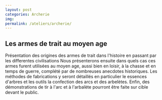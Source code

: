 ```yaml
---
layout: post
categories: Archerie
img: 
permalink: /ateliers/archerie/
---
```

## Les armes de trait au moyen age

Présentation des origines des armes de trait dans l'histoire en passant par les differentes civilisations
Nous présenterons ensuite dans quels cas ces armes furent utilisées au moyen age, aussi bien en loisir, à la chasse et en temps de guerre, complété par de nombreuses anecdotes historiques.
Les méthodes de fabrications y seront détaillés en particulier le essences d'arbres et les outils la confection des arcs et des arbelètes.
Enfin, des démonstrations de tir à l'arc et à l'arbalète pourront être faite sur cible devant le public.